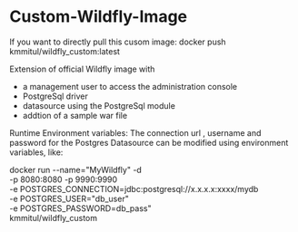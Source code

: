 # Custom-Wildfly-Image
If you want to directly pull this cusom image:  docker push kmmitul/wildfly_custom:latest

Extension of official Wildfly image with

- a management user to access the administration console
- PostgreSql driver
- datasource using the PostgreSql module
- addtion of a sample war file


Runtime Environment variables: The connection url , username and password for the Postgres Datasource can be modified using environment variables, like:

docker run --name="MyWildfly" -d \
-p 8080:8080 -p 9990:9990 \
-e POSTGRES_CONNECTION=jdbc:postgresql://x.x.x.x:xxxx/mydb \
-e POSTGRES_USER="db_user" \
-e POSTGRES_PASSWORD=db_pass" \
kmmitul/wildfly_custom
